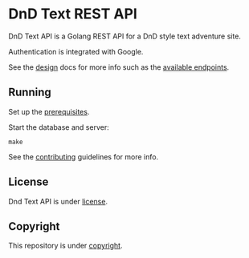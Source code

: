 # DnD Text REST API

DnD Text API is a Golang REST API for a DnD style text adventure site.

Authentication is integrated with Google.

See the [design](docs/DESIGN.md) docs for more info such as the [available endpoints](docs/DESIGN.md#endpoints).

## Running

Set up the [prerequisites](docs/PREREQUISITES.md).

Start the database and server:

    make

See the [contributing](CONTRIBUTING.md) guidelines for more info.

## License

Dnd Text API is under [license](LICENSE).

## Copyright

This repository is under [copyright](COPYRIGHT.md).